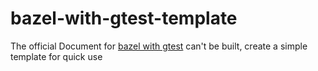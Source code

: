 # bazel-with-gtest-template
The official Document for [bazel with gtest](https://bazel.build/tutorials/cpp-use-cases) can't be built, create a simple template for quick use

